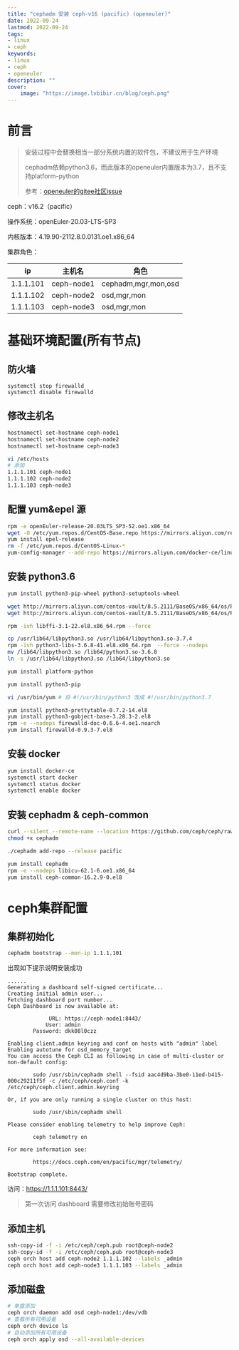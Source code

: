 ```yaml
---
title: "cephadm 安装 ceph-v16 (pacific) (openeuler)" 
date: 2022-09-24
lastmod: 2022-09-24
tags: 
- linux
- ceph
keywords:
- linux
- ceph
- openeuler
description: "" 
cover:
    image: "https://image.lvbibir.cn/blog/ceph.png" 
---
```


# 前言

> 安装过程中会替换相当一部分系统内置的软件包，不建议用于生产环境
>
> cephadm依赖python3.6，而此版本的openeuler内置版本为3.7，且不支持platform-python
>
> 参考：[openeuler的gitee社区issue](https://gitee.com/src-openeuler/python3/issues/I4J8RK?from=project-issue)

ceph：v16.2（pacific）

操作系统：openEuler-20.03-LTS-SP3

内核版本：4.19.90-2112.8.0.0131.oe1.x86_64

集群角色：


| ip        | 主机名     | 角色                |
| --------- | ---------- | ------------------- |
| 1.1.1.101 | ceph-node1 | cephadm,mgr,mon,osd |
| 1.1.1.102 | ceph-node2 | osd,mgr,mon         |
| 1.1.1.103 | ceph-node3 | osd,mgr,mon         |

# 基础环境配置(所有节点)

## 防火墙

```
systemctl stop firewalld
systemctl disable firewalld
```

## 修改主机名

```bash
hostnamectl set-hostname ceph-node1
hostnamectl set-hostname ceph-node2
hostnamectl set-hostname ceph-node3

vi /etc/hosts
# 添加
1.1.1.101 ceph-node1
1.1.1.102 ceph-node2
1.1.1.103 ceph-node3
```

## 配置 yum&epel 源

```bash
rpm -e openEuler-release-20.03LTS_SP3-52.oe1.x86_64
wget -O /etc/yum.repos.d/CentOS-Base.repo https://mirrors.aliyun.com/repo/Centos-vault-8.5.2111.repo
yum install epel-release
rm -f /etc/yum.repos.d/CentOS-Linux-*
yum-config-manager --add-repo https://mirrors.aliyun.com/docker-ce/linux/centos/docker-ce.repo
```
## 安装 python3.6

```bash
yum install python3-pip-wheel python3-setuptools-wheel

wget http://mirrors.aliyun.com/centos-vault/8.5.2111/BaseOS/x86_64/os/Packages/python3-libs-3.6.8-41.el8.x86_64.rpm
wget http://mirrors.aliyun.com/centos-vault/8.5.2111/BaseOS/x86_64/os/Packages/libffi-3.1-22.el8.x86_64.rpm

rpm -ivh libffi-3.1-22.el8.x86_64.rpm --force

cp /usr/lib64/libpython3.so /usr/lib64/libpython3.so-3.7.4
rpm -ivh python3-libs-3.6.8-41.el8.x86_64.rpm  --force --nodeps
mv /lib64/libpython3.so /lib64/python3.so-3.6.8
ln -s /usr/lib64/libpython3.so /lib64/libpython3.so

yum install platform-python

yum install python3-pip

vi /usr/bin/yum # 将 #!/usr/bin/python3 改成 #!/usr/bin/python3.7

yum install python3-prettytable-0.7.2-14.el8
yum install python3-gobject-base-3.28.3-2.el8
rpm -e --nodeps firewalld-doc-0.6.6-4.oe1.noarch
yum install firewalld-0.9.3-7.el8
```

## 安装 docker

```bash
yum install docker-ce
systemctl start docker
systemctl status docker
systemctl enable docker
```

## 安装 cephadm & ceph-common


```bash
curl --silent --remote-name --location https://github.com/ceph/ceph/raw/pacific/src/cephadm/cephadm
chmod +x cephadm

./cephadm add-repo --release pacific

yum install cephadm
rpm -e --nodeps libicu-62.1-6.oe1.x86_64
yum install ceph-common-16.2.9-0.el8
```

# ceph集群配置

## 集群初始化

```bash
cephadm bootstrap --mon-ip 1.1.1.101
```

出现如下提示说明安装成功

```
......
Generating a dashboard self-signed certificate...
Creating initial admin user...
Fetching dashboard port number...
Ceph Dashboard is now available at:

             URL: https://ceph-node1:8443/
            User: admin
        Password: dkk08l0czz

Enabling client.admin keyring and conf on hosts with "admin" label
Enabling autotune for osd_memory_target
You can access the Ceph CLI as following in case of multi-cluster or non-default config:

        sudo /usr/sbin/cephadm shell --fsid aac4d9ba-3be0-11ed-b415-000c29211f5f -c /etc/ceph/ceph.conf -k /etc/ceph/ceph.client.admin.keyring

Or, if you are only running a single cluster on this host:

        sudo /usr/sbin/cephadm shell

Please consider enabling telemetry to help improve Ceph:

        ceph telemetry on

For more information see:

        https://docs.ceph.com/en/pacific/mgr/telemetry/

Bootstrap complete.
```

访问：https://1.1.1.101:8443/

>  第一次访问 dashboard 需要修改初始账号密码

## 添加主机

```bash
ssh-copy-id -f -i /etc/ceph/ceph.pub root@ceph-node2
ssh-copy-id -f -i /etc/ceph/ceph.pub root@ceph-node3
ceph orch host add ceph-node2 1.1.1.102 --labels _admin
ceph orch host add ceph-node3 1.1.1.103 --labels _admin
```

## 添加磁盘

```bash
# 单盘添加
ceph orch daemon add osd ceph-node1:/dev/vdb
# 查看所有可用设备
ceph orch device ls
# 自动添加所有可用设备
ceph orch apply osd --all-available-devices
```

